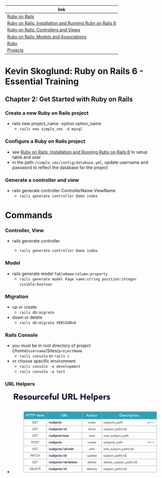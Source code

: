 link |
---- |
[Ruby on Rails](https://github.com/jcampbell18/rubyOnRails) |
[Ruby on Rails: Installation and Running Ruby on Rails 6](https://github.com/jcampbell18/rubyOnRails/tree/main/1_Installing_Setup) |
[Ruby on Rails: Controllers and Views](https://github.com/jcampbell18/rubyOnRails/tree/main/3_RoR_Controllers_Views) |
[Ruby on Rails: Models and Associations](https://github.com/jcampbell18/rubyOnRails/tree/main/4_RoR_Models_Associations) |
[Ruby](https://github.com/jcampbell18/rubyOnRails/tree/main/ruby) |
[Projects](https://github.com/jcampbell18/rubyOnRails/tree/main/projects) |

# Kevin Skoglund: Ruby on Rails 6 - Essential Training

## Chapter 2: Get Started with Ruby on Rails

### Create a new Ruby on Rails project

- rails new project_name -option option_name
    - `rails new simple_cms -d mysql`
    
### Configure a Ruby on Rails project

- see [Ruby on Rails: Installation and Running Ruby on Rails 6](https://github.com/jcampbell18/rubyOnRails/tree/main/1_Installing_Setup) to setup table and user
-  in the path `/simple_cms/config/database.yml`, update username and password to reflect the database for the project

### Generate a controller and view

- rails generate controller ControllerName ViewName
    - `rails generate controller Demo index`

# Commands

### Controller, View

- rails generate controller <ControllerName> <viewName>
    - `rails generate controller Demo index`
	
### Model

- rails generate model `TableName` `column:property`
	- `rails generate model Page name:string position:integer visible:boolean`
	
### Migration

- up or create
	- `rails db:migrate`
- down or delete
	- `rails db:migrate VERSION=0`
	
### Rails Console

- you must be in root directory of project (/home/`username`/Sites/`projectName`
	- `rails console` or `rails c`
- or choose specific environment
	- `rails console -e development`
	- `rails console -e test`
	
### URL Helpers

- ![screenshot](https://github.com/jcampbell18/rubyOnRails/blob/main/READMEscreenshots/Screenshot%202020-11-18%20134522.png)